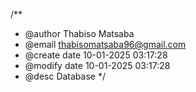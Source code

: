 /**

* @author Thabiso Matsaba
* @email <thabisomatsaba96@gmail.com>
* @create date 10-01-2025 03:17:28
* @modify date 10-01-2025 03:17:28
* @desc Database
 */
